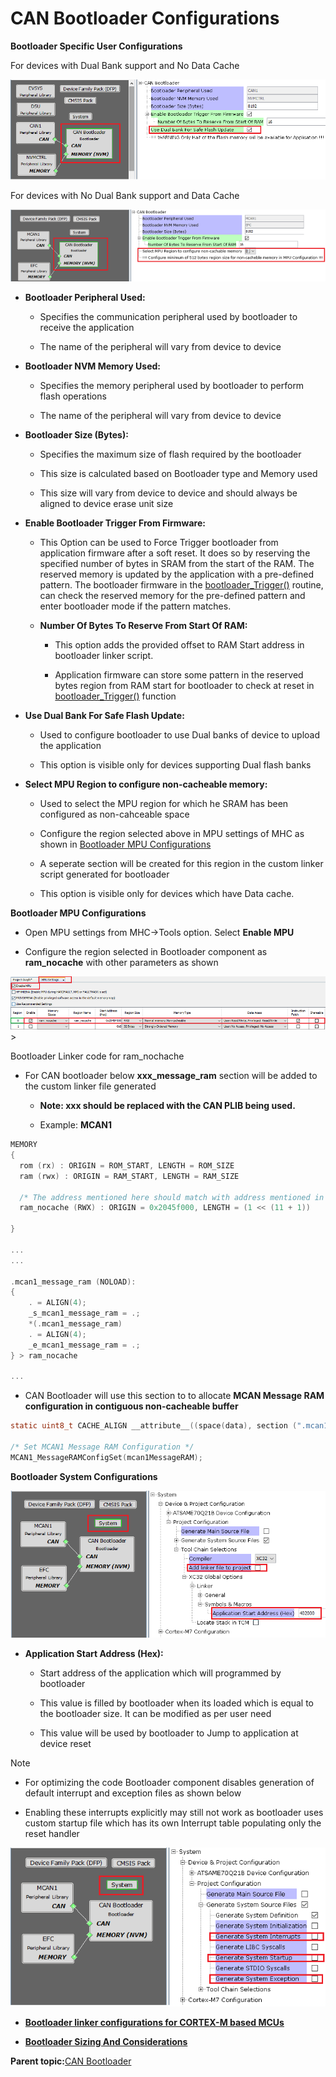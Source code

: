 # CAN Bootloader Configurations

**Bootloader Specific User Configurations**

For devices with Dual Bank support and No Data Cache

![can_bootloader_mhc_config_sam](GUID-6912F985-3559-47C1-A5B2-2E767D8EAB88-low.png)

For devices with No Dual Bank support and Data Cache

![can_bootloader_mhc_config_sam_with_cache](GUID-6AFCD28C-2F76-4ED9-BA1A-4CD7C27037C2-low.png)

-   **Bootloader Peripheral Used:**

    -   Specifies the communication peripheral used by bootloader to receive the application

    -   The name of the peripheral will vary from device to device

-   **Bootloader NVM Memory Used:**

    -   Specifies the memory peripheral used by bootloader to perform flash operations

    -   The name of the peripheral will vary from device to device

-   **Bootloader Size \(Bytes\):**

    -   Specifies the maximum size of flash required by the bootloader

    -   This size is calculated based on Bootloader type and Memory used

    -   This size will vary from device to device and should always be aligned to device erase unit size

-   **Enable Bootloader Trigger From Firmware:**

    -   This Option can be used to Force Trigger bootloader from application firmware after a soft reset. It does so by reserving the specified number of bytes in SRAM from the start of the RAM. The reserved memory is updated by the application with a pre-defined pattern. The bootloader firmware in the [bootloader\_Trigger\(\)](can_bootloader_library_interface.md#) routine, can check the reserved memory for the pre-defined pattern and enter bootloader mode if the pattern matches.

    -   **Number Of Bytes To Reserve From Start Of RAM:**

        -   This option adds the provided offset to RAM Start address in bootloader linker script.

        -   Application firmware can store some pattern in the reserved bytes region from RAM start for bootloader to check at reset in [bootloader\_Trigger\(\)](can_bootloader_library_interface.md#) function

-   **Use Dual Bank For Safe Flash Update:**

    -   Used to configure bootloader to use Dual banks of device to upload the application

    -   This option is visible only for devices supporting Dual flash banks

-   **Select MPU Region to configure non-cacheable memory:**

    -   Used to select the MPU region for which he SRAM has been configured as non-cahceable space

    -   Configure the region selected above in MPU settings of MHC as shown in [Bootloader MPU Configurations](#bootloader-mpu-configurations)

    -   A seperate section will be created for this region in the custom linker script generated for bootloader

    -   This option is visible only for devices which have Data cache.


**Bootloader MPU Configurations**

-   Open MPU settings from MHC-\>Tools option. Select **Enable MPU**

-   Configure the region selected in Bootloader component as **ram\_nocache** with other parameters as shown


![can_bootloader_mhc_config_mpu](GUID-F40391B9-8E37-483D-BC10-F4FC861E9112-low.png)\>

Bootloader Linker code for ram\_nochache

-   For CAN bootloader below **xxx\_message\_ram** section will be added to the custom linker file generated

    -   **Note: xxx should be replaced with the CAN PLIB being used.**

    -   Example: **MCAN1**


```c
MEMORY
{
  rom (rx) : ORIGIN = ROM_START, LENGTH = ROM_SIZE
  ram (rwx) : ORIGIN = RAM_START, LENGTH = RAM_SIZE

  /* The address mentioned here should match with address mentioned in MPU settings */
  ram_nocache (RWX) : ORIGIN = 0x2045f000, LENGTH = (1 << (11 + 1))

}

...
...

.mcan1_message_ram (NOLOAD):
{
    . = ALIGN(4);
    _s_mcan1_message_ram = .;
    *(.mcan1_message_ram)
    . = ALIGN(4);
    _e_mcan1_message_ram = .;
} > ram_nocache

...

```

-   CAN Bootloader will use this section to to allocate **MCAN Message RAM configuration in contiguous non-cacheable buffer**


```c
static uint8_t CACHE_ALIGN __attribute__((space(data), section (".mcan1_message_ram"))) mcan1MessageRAM[MCAN1_MESSAGE_RAM_CONFIG_SIZE];

/* Set MCAN1 Message RAM Configuration */
MCAN1_MessageRAMConfigSet(mcan1MessageRAM);

```

**Bootloader System Configurations**

![can_bootloader_mhc_config_system](GUID-ADE6D8EB-49F2-492E-9D4C-0A708A7F465E-low.png)

-   **Application Start Address \(Hex\):**

    -   Start address of the application which will programmed by bootloader

    -   This value is filled by bootloader when its loaded which is equal to the bootloader size. It can be modified as per user need

    -   This value will be used by bootloader to Jump to application at device reset


Note

-   For optimizing the code Bootloader component disables generation of default interrupt and exception files as shown below

-   Enabling these interrupts explicitly may still not work as bootloader uses custom startup file which has its own Interrupt table populating only the reset handler


![/can_bootloader_mhc_config_interrupt_disable](GUID-919378C4-9EB9-4787-8B62-EF658B808E3A-low.png)

-   **[Bootloader linker configurations for CORTEX-M based MCUs](GUID-90F92E3B-7EB3-4EF6-8A48-81D660ED6A12.md)**  

-   **[Bootloader Sizing And Considerations](GUID-7E38E7D5-AB6E-4C67-A6E6-7F3BA58FDEF3.md)**  


**Parent topic:**[CAN Bootloader](GUID-67381576-E9AA-4E3C-BE36-D32966B8E034.md)

